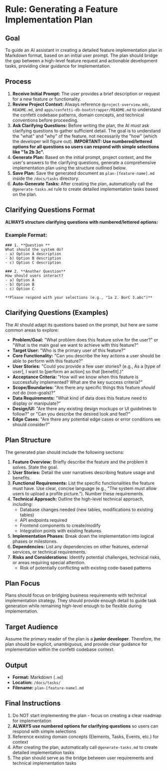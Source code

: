 # Rule: Generating a Feature Implementation Plan

## Goal

To guide an AI assistant in creating a detailed feature implementation plan in Markdown format, based on an initial user prompt. The plan should bridge the gap between a high-level feature request and actionable development tasks, providing clear guidance for implementation.

## Process

1.  **Receive Initial Prompt:** The user provides a brief description or request for a new feature or functionality.
2.  **Review Project Context:** Always reference `@project-overview.mdc`, `README.md`, and `apps/confetti-db-bootstrapper/README.md` to understand the confetti codebase patterns, domain concepts, and technical conventions before proceeding.
3.  **Ask Clarifying Questions:** Before writing the plan, the AI _must_ ask clarifying questions to gather sufficient detail. The goal is to understand the "what" and "why" of the feature, not necessarily the "how" (which the developer will figure out). **IMPORTANT: Use numbered/lettered options for all questions so users can respond with simple selections like "1a 2b 3c".**
4.  **Generate Plan:** Based on the initial prompt, project context, and the user's answers to the clarifying questions, generate a comprehensive implementation plan using the structure outlined below.
5.  **Save Plan:** Save the generated document as `plan-[feature-name].md` inside the `/docs/tasks` directory.
6.  **Auto-Generate Tasks:** After creating the plan, automatically call the `@generate-tasks.md` rule to create detailed implementation tasks based on the plan.

## Clarifying Questions Format

**ALWAYS structure clarifying questions with numbered/lettered options:**

### Example Format:

```
### 1. **Question **
What should the system do?
- a) Option A description
- b) Option B description
- c) Option C description

### 2. **Another Question**
How should users interact?
- a) Option A
- b) Option B
- c) Option C

**Please respond with your selections (e.g., "1a 2. BorC 3.abc")**
```

## Clarifying Questions (Examples)

The AI should adapt its questions based on the prompt, but here are some common areas to explore:

- **Problem/Goal:** "What problem does this feature solve for the user?" or "What is the main goal we want to achieve with this feature?"
- **Target User:** "Who is the primary user of this feature?"
- **Core Functionality:** "Can you describe the key actions a user should be able to perform with this feature?"
- **User Stories:** "Could you provide a few user stories? (e.g., As a [type of user], I want to [perform an action] so that [benefit].)"
- **Acceptance Criteria:** "How will we know when this feature is successfully implemented? What are the key success criteria?"
- **Scope/Boundaries:** "Are there any specific things this feature _should not_ do (non-goals)?"
- **Data Requirements:** "What kind of data does this feature need to display or manipulate?"
- **Design/UI:** "Are there any existing design mockups or UI guidelines to follow?" or "Can you describe the desired look and feel?"
- **Edge Cases:** "Are there any potential edge cases or error conditions we should consider?"

## Plan Structure

The generated plan should include the following sections:

1.  **Feature Overview:** Briefly describe the feature and the problem it solves. State the goal.
2.  **User Stories:** Detail the user narratives describing feature usage and benefits.
3.  **Functional Requirements:** List the specific functionalities the feature must have. Use clear, concise language (e.g., "The system must allow users to upload a profile picture."). Number these requirements.
4.  **Technical Approach:** Outline the high-level technical approach, including:
    - Database changes needed (new tables, modifications to existing tables)
    - API endpoints required
    - Frontend components to create/modify
    - Integration points with existing features
5.  **Implementation Phases:** Break down the implementation into logical phases or milestones.
6.  **Dependencies:** List any dependencies on other features, external services, or technical requirements.
7.  **Risks and Considerations:** Identify potential challenges, technical risks, or areas requiring special attention.
    - Risk of potentially conflicting with existing code-based patterns

## Plan Focus

Plans should focus on bridging business requirements with technical implementation strategy. They should provide enough detail to guide task generation while remaining high-level enough to be flexible during implementation.

## Target Audience

Assume the primary reader of the plan is a **junior developer**. Therefore, the plan should be explicit, unambiguous, and provide clear guidance for implementation within the confetti codebase context.

## Output

- **Format:** Markdown (`.md`)
- **Location:** `/docs/tasks/`
- **Filename:** `plan-[feature-name].md`

## Final Instructions

1. Do NOT start implementing the plan - focus on creating a clear roadmap for implementation
2. **ALWAYS use numbered options for clarifying questions** so users can respond with simple selections
3. Reference existing domain concepts (Elements, Tasks, Events, etc.) for context
4. After creating the plan, automatically call `@generate-tasks.md` to create detailed implementation tasks
5. The plan should serve as the bridge between user requirements and technical implementation tasks
